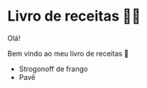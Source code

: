 # Livro de receitas :cook:

Olá!

Bem vindo ao meu livro de receitas :wave:

* Strogonoff de frango
* Pavê